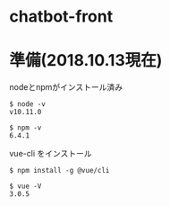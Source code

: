 # chatbot-front

# 準備(2018.10.13現在)
nodeとnpmがインストール済み

```
$ node -v
v10.11.0

$ npm -v
6.4.1
```

vue-cli をインストール
```
$ npm install -g @vue/cli

$ vue -V
3.0.5
```
